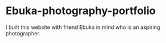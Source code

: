 # Ebuka-photography-portfolio
I built this website with friend Ebuka in mind who is an aspiring photographer. 
